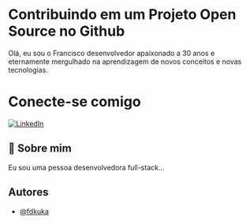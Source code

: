 
# Contribuindo em um Projeto Open Source no Github

Olá, eu sou o Francisco desenvolvedor apaixonado a 30 anos e eternamente mergulhado na aprendizagem de novos conceitos e novas tecnologias.


# Conecte-se comigo

[![LinkedIn](https://img.shields.io/badge/LinkedIn-0077B5?style=for-the-badge&logo=linkedin&logoColor=white)](https://www.linkedin.com/in/franciscodavidkuka/)


## 🚀 Sobre mim
Eu sou uma pessoa desenvolvedora full-stack...


## Autores
- [@fdkuka](https://www.github.com/fdkuka)

